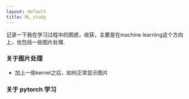 ```yaml
---
layout: default
title: ML_study
---
```



记录一下我在学习过程中的困惑，收获，主要是在machine learning这个方向上，也包括一些图片处理. 

### 关于图片处理

- 加上一些kernel之后，如何正常显示图片

### 关于 pytorch 学习









